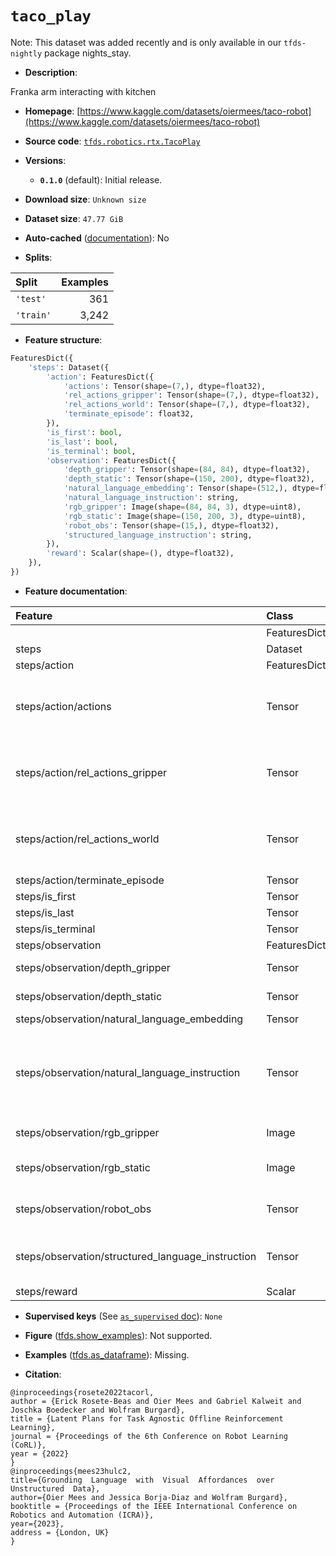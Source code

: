 <div itemscope itemtype="http://schema.org/Dataset">
  <div itemscope itemprop="includedInDataCatalog" itemtype="http://schema.org/DataCatalog">
    <meta itemprop="name" content="TensorFlow Datasets" />
  </div>
  <meta itemprop="name" content="taco_play" />
  <meta itemprop="description" content="Franka arm interacting with kitchen&#10;&#10;To use this dataset:&#10;&#10;```python&#10;import tensorflow_datasets as tfds&#10;&#10;ds = tfds.load(&#x27;taco_play&#x27;, split=&#x27;train&#x27;)&#10;for ex in ds.take(4):&#10;  print(ex)&#10;```&#10;&#10;See [the guide](https://www.tensorflow.org/datasets/overview) for more&#10;informations on [tensorflow_datasets](https://www.tensorflow.org/datasets).&#10;&#10;" />
  <meta itemprop="url" content="https://www.tensorflow.org/datasets/catalog/taco_play" />
  <meta itemprop="sameAs" content="https://www.kaggle.com/datasets/oiermees/taco-robot" />
  <meta itemprop="citation" content="@inproceedings{rosete2022tacorl,&#10;author = {Erick Rosete-Beas and Oier Mees and Gabriel Kalweit and Joschka Boedecker and Wolfram Burgard},&#10;title = {Latent Plans for Task Agnostic Offline Reinforcement Learning},&#10;journal = {Proceedings of the 6th Conference on Robot Learning (CoRL)},&#10;year = {2022}&#10;}&#10;@inproceedings{mees23hulc2,&#10;title={Grounding  Language  with  Visual  Affordances  over  Unstructured  Data},&#10;author={Oier Mees and Jessica Borja-Diaz and Wolfram Burgard},&#10;booktitle = {Proceedings of the IEEE International Conference on Robotics and Automation (ICRA)},&#10;year={2023},&#10;address = {London, UK}&#10;}" />
</div>

# `taco_play`


Note: This dataset was added recently and is only available in our
`tfds-nightly` package
<span class="material-icons" title="Available only in the tfds-nightly package">nights_stay</span>.

*   **Description**:

Franka arm interacting with kitchen

*   **Homepage**:
    [https://www.kaggle.com/datasets/oiermees/taco-robot](https://www.kaggle.com/datasets/oiermees/taco-robot)

*   **Source code**:
    [`tfds.robotics.rtx.TacoPlay`](https://github.com/tensorflow/datasets/tree/master/tensorflow_datasets/robotics/rtx/rtx.py)

*   **Versions**:

    *   **`0.1.0`** (default): Initial release.

*   **Download size**: `Unknown size`

*   **Dataset size**: `47.77 GiB`

*   **Auto-cached**
    ([documentation](https://www.tensorflow.org/datasets/performances#auto-caching)):
    No

*   **Splits**:

Split     | Examples
:-------- | -------:
`'test'`  | 361
`'train'` | 3,242

*   **Feature structure**:

```python
FeaturesDict({
    'steps': Dataset({
        'action': FeaturesDict({
            'actions': Tensor(shape=(7,), dtype=float32),
            'rel_actions_gripper': Tensor(shape=(7,), dtype=float32),
            'rel_actions_world': Tensor(shape=(7,), dtype=float32),
            'terminate_episode': float32,
        }),
        'is_first': bool,
        'is_last': bool,
        'is_terminal': bool,
        'observation': FeaturesDict({
            'depth_gripper': Tensor(shape=(84, 84), dtype=float32),
            'depth_static': Tensor(shape=(150, 200), dtype=float32),
            'natural_language_embedding': Tensor(shape=(512,), dtype=float32),
            'natural_language_instruction': string,
            'rgb_gripper': Image(shape=(84, 84, 3), dtype=uint8),
            'rgb_static': Image(shape=(150, 200, 3), dtype=uint8),
            'robot_obs': Tensor(shape=(15,), dtype=float32),
            'structured_language_instruction': string,
        }),
        'reward': Scalar(shape=(), dtype=float32),
    }),
})
```

*   **Feature documentation**:

Feature                                           | Class        | Shape         | Dtype   | Description
:------------------------------------------------ | :----------- | :------------ | :------ | :----------
                                                  | FeaturesDict |               |         |
steps                                             | Dataset      |               |         |
steps/action                                      | FeaturesDict |               |         |
steps/action/actions                              | Tensor       | (7,)          | float32 | absolute desired values for gripper pose (first 6 dimensions are x, y, z, yaw, pitch, roll), last dimension is open_gripper (-1 is open gripper, 1 is close)
steps/action/rel_actions_gripper                  | Tensor       | (7,)          | float32 | relative actions for gripper pose in the gripper camera frame (first 6 dimensions are x, y, z, yaw, pitch, roll), last dimension is open_gripper (-1 is open gripper, 1 is close)
steps/action/rel_actions_world                    | Tensor       | (7,)          | float32 | relative actions for gripper pose in the robot base frame (first 6 dimensions are x, y, z, yaw, pitch, roll), last dimension is open_gripper (-1 is open gripper, 1 is close)
steps/action/terminate_episode                    | Tensor       |               | float32 |
steps/is_first                                    | Tensor       |               | bool    |
steps/is_last                                     | Tensor       |               | bool    |
steps/is_terminal                                 | Tensor       |               | bool    |
steps/observation                                 | FeaturesDict |               |         |
steps/observation/depth_gripper                   | Tensor       | (84, 84)      | float32 |
steps/observation/depth_static                    | Tensor       | (150, 200)    | float32 |
steps/observation/natural_language_embedding      | Tensor       | (512,)        | float32 |
steps/observation/natural_language_instruction    | Tensor       |               | string  | Natural language instruction is a natural language instruction randomly sampled based on potential task synonyms derived from the structured language task. For example, 'turn blue light off' may map to 'switch the blue color light to off'.
steps/observation/rgb_gripper                     | Image        | (84, 84, 3)   | uint8   |
steps/observation/rgb_static                      | Image        | (150, 200, 3) | uint8   | RGB static image of shape. (150, 200, 3). Subsampled from (200,200, 3) image.
steps/observation/robot_obs                       | Tensor       | (15,)         | float32 | EE position (3), EE orientation in euler angles (3), gripper width (1), joint positions (7), gripper action (1)
steps/observation/structured_language_instruction | Tensor       |               | string  | One of 25 possible structured language instructions, see list in https://arxiv.org/pdf/2210.01911.pdf Table 2.
steps/reward                                      | Scalar       |               | float32 |

*   **Supervised keys** (See
    [`as_supervised` doc](https://www.tensorflow.org/datasets/api_docs/python/tfds/load#args)):
    `None`

*   **Figure**
    ([tfds.show_examples](https://www.tensorflow.org/datasets/api_docs/python/tfds/visualization/show_examples)):
    Not supported.

*   **Examples**
    ([tfds.as_dataframe](https://www.tensorflow.org/datasets/api_docs/python/tfds/as_dataframe)):
    Missing.

*   **Citation**:

```
@inproceedings{rosete2022tacorl,
author = {Erick Rosete-Beas and Oier Mees and Gabriel Kalweit and Joschka Boedecker and Wolfram Burgard},
title = {Latent Plans for Task Agnostic Offline Reinforcement Learning},
journal = {Proceedings of the 6th Conference on Robot Learning (CoRL)},
year = {2022}
}
@inproceedings{mees23hulc2,
title={Grounding  Language  with  Visual  Affordances  over  Unstructured  Data},
author={Oier Mees and Jessica Borja-Diaz and Wolfram Burgard},
booktitle = {Proceedings of the IEEE International Conference on Robotics and Automation (ICRA)},
year={2023},
address = {London, UK}
}
```

